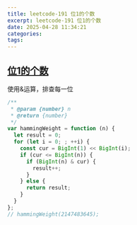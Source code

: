 ```yaml
---
title: leetcode-191 位1的个数
excerpt: leetcode-191 位1的个数
date: 2025-04-28 11:34:21
categories:
tags:
---
```


## [位1的个数](https://leetcode.cn/problems/number-of-1-bits/)

使用&运算，排查每一位

```js
/**
 * @param {number} n
 * @return {number}
 */
var hammingWeight = function (n) {
  let result = 0;
  for (let i = 0; ; ++i) {
    const cur = BigInt(1) << BigInt(i);
    if (cur <= BigInt(n)) {
      if (BigInt(n) & cur) {
        result++;
      }
    } else {
      return result;
    }
  }
};
// hammingWeight(2147483645);
```
